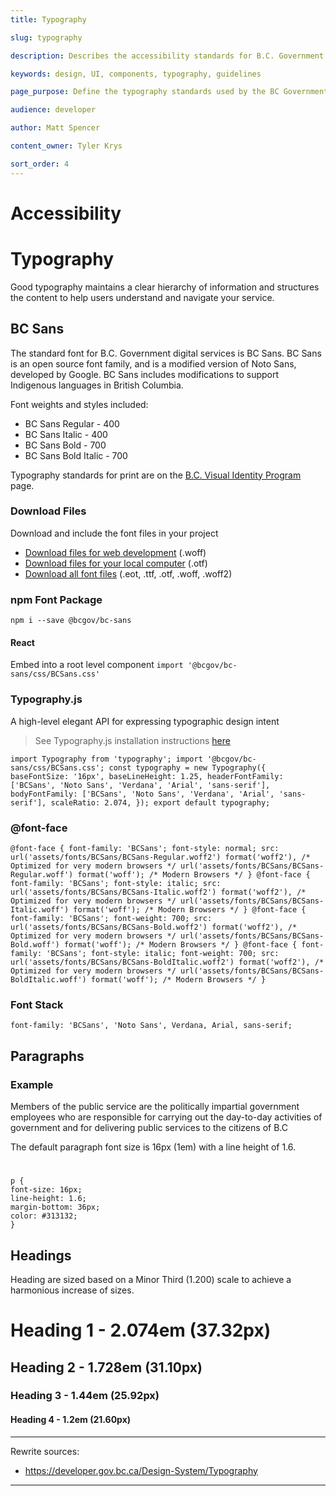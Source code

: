 ```yaml
---
title: Typography

slug: typography

description: Describes the accessibility standards for B.C. Government webpages

keywords: design, UI, components, typography, guidelines

page_purpose: Define the typography standards used by the BC Government and link to relevant resources

audience: developer

author: Matt Spencer

content_owner: Tyler Krys

sort_order: 4
---
```


# Accessibility

# Typography

Good typography maintains a clear hierarchy of information and structures the content to help users understand and navigate your service.

## [](https://developer.gov.bc.ca/Design-System/Typography#bc-sans)BC Sans

The standard font for B.C. Government digital services is BC Sans. BC Sans is an open source font family, and is a modified version of Noto Sans, developed by Google. BC Sans includes modifications to support Indigenous languages in British Columbia.

Font weights and styles included:

* BC Sans Regular - 400
* BC Sans Italic - 400
* BC Sans Bold - 700
* BC Sans Bold Italic - 700

Typography standards for print are on the [B.C. Visual Identity Program](https://www2.gov.bc.ca/gov/content/governments/services-for-government/policies-procedures/bc-visual-identity/design-guidelines#palette-typography) page.

### [](https://developer.gov.bc.ca/Design-System/Typography#download-files)Download Files

Download and include the font files in your project

* [Download files for web development](https://www2.gov.bc.ca/assets/gov/british-columbians-our-governments/services-policies-for-government/policies-procedures-standards/web-content-development-guides/corporate-identity-assets/visid-files/bc-sans-font-woff.zip) (.woff)
* [Download files for your local computer](https://www2.gov.bc.ca/assets/gov/british-columbians-our-governments/services-policies-for-government/policies-procedures-standards/web-content-development-guides/corporate-identity-assets/visid-files/bc-sans-font-otf.zip) (.otf)
* [Download all font files](https://www2.gov.bc.ca/assets/gov/british-columbians-our-governments/services-policies-for-government/policies-procedures-standards/web-content-development-guides/corporate-identity-assets/visid-files/bc-sans-font-all.zip) (.eot, .ttf, .otf, .woff, .woff2)

### [](https://developer.gov.bc.ca/Design-System/Typography#npm-font-package)npm Font Package

`npm i --save @bcgov/bc-sans`

#### [](https://developer.gov.bc.ca/Design-System/Typography#react)React

Embed into a root level component `import '@bcgov/bc-sans/css/BCSans.css'`

### [](https://developer.gov.bc.ca/Design-System/Typography#typographyjs)Typography.js

A high-level elegant API for expressing typographic design intent
> 
> See Typography.js installation instructions [here](https://github.com/KyleAMathews/typography.js)

    import Typography from 'typography'; import '@bcgov/bc-sans/css/BCSans.css'; const typography = new Typography({ baseFontSize: '16px', baseLineHeight: 1.25, headerFontFamily: ['BCSans', 'Noto Sans', 'Verdana', 'Arial', 'sans-serif'], bodyFontFamily: ['BCSans', 'Noto Sans', 'Verdana', 'Arial', 'sans-serif'], scaleRatio: 2.074, }); export default typography;

### [](https://developer.gov.bc.ca/Design-System/Typography#font-face)@font-face

    @font-face { font-family: 'BCSans'; font-style: normal; src: url('assets/fonts/BCSans/BCSans-Regular.woff2') format('woff2'), /* Optimized for very modern browsers */ url('assets/fonts/BCSans/BCSans-Regular.woff') format('woff'); /* Modern Browsers */ } @font-face { font-family: 'BCSans'; font-style: italic; src: url('assets/fonts/BCSans/BCSans-Italic.woff2') format('woff2'), /* Optimized for very modern browsers */ url('assets/fonts/BCSans/BCSans-Italic.woff') format('woff'); /* Modern Browsers */ } @font-face { font-family: 'BCSans'; font-weight: 700; src: url('assets/fonts/BCSans/BCSans-Bold.woff2') format('woff2'), /* Optimized for very modern browsers */ url('assets/fonts/BCSans/BCSans-Bold.woff') format('woff'); /* Modern Browsers */ } @font-face { font-family: 'BCSans'; font-style: italic; font-weight: 700; src: url('assets/fonts/BCSans/BCSans-BoldItalic.woff2') format('woff2'), /* Optimized for very modern browsers */ url('assets/fonts/BCSans/BCSans-BoldItalic.woff') format('woff'); /* Modern Browsers */ }

### [](https://developer.gov.bc.ca/Design-System/Typography#font-stack)Font Stack

`font-family: 'BCSans', 'Noto Sans', Verdana, Arial, sans-serif;`

## [](https://developer.gov.bc.ca/Design-System/Typography#paragraphs)Paragraphs

### [](https://developer.gov.bc.ca/Design-System/Typography#example)Example

<!-- Need suggestion for formatting this example-->

Members of the public service are the politically impartial government employees who are responsible for carrying out the day-to-day activities of government and for delivering public services to the citizens of B.C

The default paragraph font size is 16px (1em) with a line height of 1.6.

# 
    p {
    font-size: 16px;
    line-height: 1.6;
    margin-bottom: 36px;
    color: #313132; 
    }

## Headings
Heading are sized based on a Minor Third (1.200) scale to achieve a harmonious increase of sizes.

# Heading 1 - 2.074em (37.32px)

## Heading 2 - 1.728em (31.10px)

### Heading 3 - 1.44em (25.92px)

#### Heading 4 - 1.2em (21.60px)



---
Rewrite sources:
* https://developer.gov.bc.ca/Design-System/Typography
---
